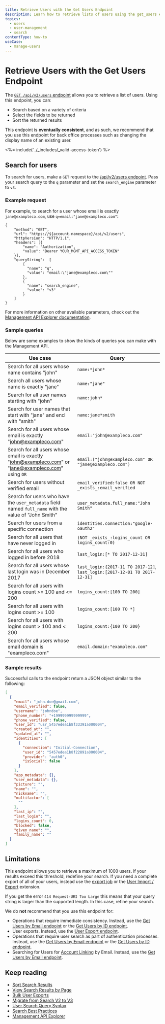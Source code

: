 ```yaml
---
title: Retrieve Users with the Get Users Endpoint
description: Learn how to retrieve lists of users using the get_users endpoint.
topics:
  - users
  - user-management
  - search
contentType: how-to 
useCase:
  - manage-users
---
```

# Retrieve Users with the Get Users Endpoint 

The [`GET /api/v2/users` endpoint](/api/management/v2#!/Users/get_users) allows you to retrieve a list of users. Using this endpoint, you can:

* Search based on a variety of criteria
* Select the fields to be returned
* Sort the returned results

This endpoint is **eventually consistent**, and as such, we recommend that you use this endpoint for back office processes such as changing the display name of an existing user.

<%= include('../_includes/_valid-access-token') %>

## Search for users

To search for users, make a `GET` request to the [/api/v2/users endpoint](/api/management/v2#!/Users/get_users). Pass your search query to the `q` parameter and set the `search_engine` parameter to `v3`.

### Example request

For example, to search for a user whose email is exactly `jane@exampleco.com`, use `q=email:"jane@exampleco.com"`:

```har
{
    "method": "GET",
    "url": "https://${account.namespace}/api/v2/users",
    "httpVersion": "HTTP/1.1",
    "headers": [{
        "name": "Authorization",
        "value": "Bearer YOUR_MGMT_API_ACCESS_TOKEN"
    }],
    "queryString":  [
        {
          "name": "q",
          "value": "email:\"jane@exampleco.com\""
        },
        {
          "name": "search_engine",
          "value": "v3"
        }
    ]
}
```

For more information on other available parameters, check out the [Management API Explorer documentation](/api/management/v2#!/Users/get_users).

### Sample queries

Below are some examples to show the kinds of queries you can make with the Management API.

Use case | Query
---------|------
Search for all users whose name contains "john" | `name:*john*`
Search all users whose name is exactly "jane" | `name:"jane"`
Search for all user names starting with "john" | `name:john*`
Search for user names that start with "jane" and end with "smith" | `name:jane*smith`
Search for all users whose email is exactly "john@exampleco.com" | `email:"john@exampleco.com"`
Search for all users whose email is exactly "john@exampleco.com" or "jane@exampleco.com" using `OR` | `email:("john@exampleco.com" OR "jane@exampleco.com")`
Search for users without verified email | `email_verified:false OR NOT _exists_:email_verified`
Search for users who have the `user_metadata` field named `full_name` with the value of "John Smith" | `user_metadata.full_name:"John Smith"`
Search for users from a specific connection | `identities.connection:"google-oauth2"`
Search for all users that have never logged in | `(NOT _exists_:logins_count OR logins_count:0)`
Search for all users who logged in before 2018 | `last_login:[* TO 2017-12-31]`
Search for all users whose last login was in December 2017 | `last_login:{2017-11 TO 2017-12]`, `last_login:[2017-12-01 TO 2017-12-31]`
Search for all users with logins count >= 100 and <= 200 | `logins_count:[100 TO 200]`
Search for all users with logins count >= 100 | `logins_count:[100 TO *]`
Search for all users with logins count > 100 and < 200 | `logins_count:{100 TO 200}`
Search for all users whose email domain is "exampleco.com" | `email.domain:"exampleco.com"`

### Sample results

Successful calls to the endpoint return a JSON object similar to the following:

```json
[
  {
    "email": "john.doe@gmail.com",
    "email_verified": false,
    "username": "johndoe",
    "phone_number": "+199999999999999",
    "phone_verified": false,
    "user_id": "usr_5457edea1b8f33391a000004",
    "created_at": "",
    "updated_at": "",
    "identities": [
      {
        "connection": "Initial-Connection",
        "user_id": "5457edea1b8f22891a000004",
        "provider": "auth0",
        "isSocial": false
      }
    ],
    "app_metadata": {},
    "user_metadata": {},
    "picture": "",
    "name": "",
    "nickname": "",
    "multifactor": [
      ""
    ],
    "last_ip": "",
    "last_login": "",
    "logins_count": 0,
    "blocked": false,
    "given_name": "",
    "family_name": ""
  }
]
```

## Limitations

This endpoint allows you to retrieve a maximum of 1000 users. If your results exceed this threshold, redefine your search. If you need a complete export of all of your users, instead use the [export job](/api/management/v2#!/Jobs/post_users_exports) or the [User Import / Export](/extensions/user-import-export) extension.

If you get the error `414 Request-URI Too Large` this means that your query string is larger than the supported length. In this case, refine your search.

We do **not** recommend that you use this endpoint for:

* Operations that require immediate consistency. Instead, use the [Get Users by Email endpoint](/users/search/v3/get-users-by-email-endpoint) or the [Get Users by ID endpoint](/users/search/v3/get-users-by-id-endpoint).
* User exports. Instead, use the [User Export endpoint](/users/guides/bulk-user-exports).
* Operations that require user search as part of authentication processes. Instead, use the [Get Users by Email endpoint](/users/search/v3/get-users-by-email-endpoint) or the [Get Users by ID endpoint](/users/search/v3/get-users-by-id-endpoint).
* Searching for Users for [Account Linking](/link-accounts) by Email. Instead, use the [Get Users by Email endpoint](/users/search/v3/get-users-by-email-endpoint).

## Keep reading

* [Sort Search Results](/users/search/v3/sort-search-results)
* [View Search Results by Page](/users/search/v3/view-search-results-by-page)
* [Bulk User Exports](/users/guides/bulk-user-exports)
* [Migrate from Search V2 to V3](/users/search/v3/migrate-search-v2-v3)
* [User Search Query Syntax](/users/search/v3/query-syntax)
* [Search Best Practices](/best-practices/search-best-practices)
* [Management API Explorer](/api/management/v2#!/users/get_users)
